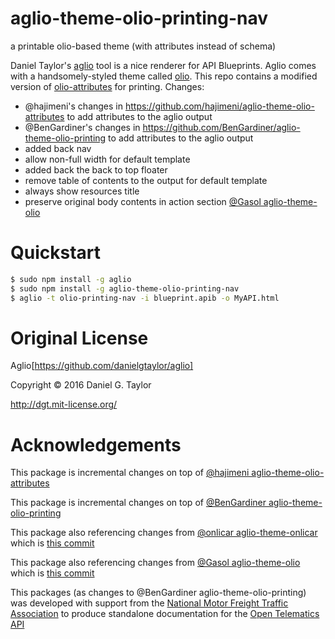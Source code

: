 # aglio-theme-olio-printing-nav
a printable olio-based theme (with attributes instead of schema)

Daniel Taylor's [aglio](https://github.com/danielgtaylor/aglio) tool is a nice
renderer for API Blueprints. Aglio comes with a handsomely-styled theme called
[olio](https://github.com/danielgtaylor/aglio/tree/olio-theme#readme). This
repo contains a modified version of [olio-attributes](https://github.com/hajimeni/aglio-theme-olio-attributes)
for printing. Changes:

- @hajimeni's changes in https://github.com/hajimeni/aglio-theme-olio-attributes to add attributes to the aglio output
- @BenGardiner's changes in https://github.com/BenGardiner/aglio-theme-olio-printing to add attributes to the aglio output
- added back nav
- allow non-full width for default template
- added back the back to top floater
- remove table of contents to the output for default template
- always show resources title
- preserve original body contents in action section [@Gasol aglio-theme-olio](https://github.com/Gasol/aglio-theme-olio/commit/1d5c1775b07b139aeecb3e5c4852b3b35bcd9a4d)

# Quickstart

```bash
$ sudo npm install -g aglio
$ sudo npm install -g aglio-theme-olio-printing-nav
$ aglio -t olio-printing-nav -i blueprint.apib -o MyAPI.html
```

# Original License

Aglio[https://github.com/danielgtaylor/aglio]

Copyright &copy; 2016 Daniel G. Taylor

http://dgt.mit-license.org/

# Acknowledgements

This package is incremental changes on top of [@hajimeni aglio-theme-olio-attributes](https://github.com/hajimeni/aglio-theme-olio-attributes)

This package is incremental changes on top of [@BenGardiner aglio-theme-olio-printing](https://github.com/BenGardiner/aglio-theme-olio-printing)

This package also referencing changes from [@onlicar aglio-theme-onlicar](https://github.com/onlicar/aglio-theme-onlicar) which is [this commit](https://github.com/onlicar/aglio-theme-onlicar/commit/8fa8005dacf95853788bb082de88e2a7ce4baaec)

This package also referencing changes from [@Gasol aglio-theme-olio](https://github.com/Gasol/aglio-theme-olio) which is [this commit](https://github.com/Gasol/aglio-theme-olio/commit/1d5c1775b07b139aeecb3e5c4852b3b35bcd9a4d)

This packages (as changes to @BenGardiner aglio-theme-olio-printing) was developed with support from the [National Motor Freight Traffic Association](http://www.nmfta.org) to produce standalone documentation for the [Open Telematics API](https://github.com/nmfta-repo/nmfta-opentelematics-api)
